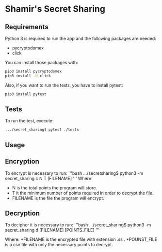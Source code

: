 # Shamir's Secret Sharing 

## Requirements

Python 3 is required to run the app and the following packages are needed:

* pycryptodomex
* click

You can install those packages with:

```bash
pip3 install pycryptodomex
pip3 install -U click 
```

Also, if you want to run the tests, you have to install pytest:

```bash
pip3 install pytest
```
## Tests

To run the test, execute:

```bash
.../secret_sharing$ pytest ./tests
```

## Usage

## Encryption
To encrypt is necessary to run:
'''bash
.../secretsharing$ python3 -m secret_sharing c N T [FILENAME]
'''
Where:
* N is the total points the program will store.
* T it the minimum number of points required in order to decrypt the file.
* FILENAME is the file the program will encrypt.

## Decryption
To decipher it is necessary to run:
'''bash
.../secret_sharing$ python3 -m secret_sharing d [FILENAME] [POINTS_FILE]
'''

Where:
*FILENAME is the encrypted file with extension .ss .
*POUNST_FILE is a csv file with only the necessary points to decrypt.

